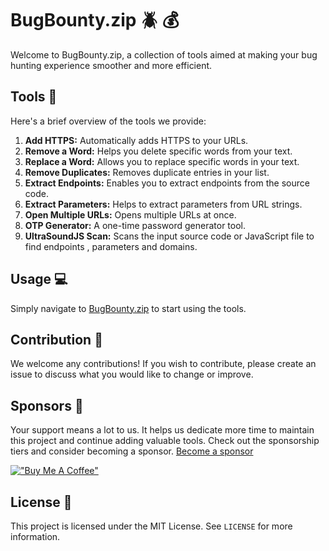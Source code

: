# BugBounty.zip :beetle: :moneybag:

Welcome to BugBounty.zip, a collection of tools aimed at making your bug hunting experience smoother and more efficient.


## Tools :wrench:
Here's a brief overview of the tools we provide:

1. **Add HTTPS:** Automatically adds HTTPS to your URLs.
2. **Remove a Word:** Helps you delete specific words from your text.
3. **Replace a Word:** Allows you to replace specific words in your text.
4. **Remove Duplicates:** Removes duplicate entries in your list.
5. **Extract Endpoints:** Enables you to extract endpoints from the source code.
6. **Extract Parameters:** Helps to extract parameters from URL strings.
7. **Open Multiple URLs:** Opens multiple URLs at once.
8. **OTP Generator:** A one-time password generator tool.
9. **UltraSoundJS Scan:** Scans the input source code or JavaScript file to find endpoints , parameters and domains.

## Usage :computer:
Simply navigate to [BugBounty.zip](https://BugBounty.zip) to start using the tools.

## Contribution :handshake:
We welcome any contributions! If you wish to contribute, please create an issue to discuss what you would like to change or improve.

## Sponsors :money_with_wings:
Your support means a lot to us. It helps us dedicate more time to maintain this project and continue adding valuable tools. Check out the sponsorship tiers and consider becoming a sponsor. [Become a sponsor](your-github-sponsors-link)



[!["Buy Me A Coffee"](https://www.buymeacoffee.com/assets/img/custom_images/orange_img.png)](https://www.buymeacoffee.com/BugBounty.ZIP)

## License :page_with_curl:
This project is licensed under the MIT License. See `LICENSE` for more information.


